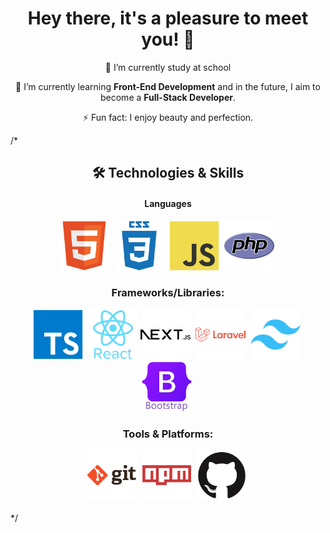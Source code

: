 <h1 align="center">Hey there, it's a pleasure to meet you! 👋</h1>

<p align="center">
  🔭 I’m currently study at school
</p>

<p align="center">🌱 I’m currently learning <strong>Front-End Development</strong> and in the future, I aim to become a <strong>Full-Stack Developer</strong>.</p>
<p align="center">⚡ Fun fact: I enjoy beauty and perfection.</p>

/*  <div align="center">
    
  ## 🛠️ Technologies & Skills
  
   #### Languages 
  <div>
    <img src="https://github.com/devicons/devicon/blob/master/icons/html5/html5-original.svg" title="HTML5" alt="HTML" width="80" height="80"/>&nbsp;
    <img src="https://github.com/devicons/devicon/blob/master/icons/css3/css3-plain-wordmark.svg"  title="CSS3" alt="CSS" width="80" height="80"/>&nbsp;
    <img src="https://github.com/devicons/devicon/blob/master/icons/javascript/javascript-original.svg" title="JavaScript" alt="JavaScript" width="80" height="80"/>&nbsp;
    <img src="https://github.com/devicons/devicon/blob/master/icons/php/php-original.svg" title="TailwindCSS" alt="TailwindCSS" width="80" height="80" />&nbsp;
  </div>
  
  ### Frameworks/Libraries: 
  <div>
    <img src="https://github.com/devicons/devicon/blob/master/icons/typescript/typescript-original.svg" title="TYPESCRIPT" alt="Typescript" width="80" height="80"/>&nbsp;
    <img src="https://github.com/devicons/devicon/blob/master/icons/react/react-original-wordmark.svg" title="React" alt="React" width="80" height="80"/>
    <img src="https://github.com/devicons/devicon/blob/master/icons/nextjs/nextjs-original-wordmark.svg" title="Nextjs" alt="NextJS" width="80" height="80"/>&nbsp;
    <img src="https://github.com/devicons/devicon/blob/master/icons/laravel/laravel-original-wordmark.svg" title="Laravel" alt="Laravel" width="80" height="80" />&nbsp;
    <img src="https://github.com/devicons/devicon/blob/master/icons/tailwindcss/tailwindcss-original.svg" title="TailwindCSS" alt="TailwindCSS" width="80" height="80" />&nbsp;
    <img src="https://github.com/devicons/devicon/blob/master/icons/bootstrap/bootstrap-original-wordmark.svg" title="Bootstrap" alt="Bootstrap" width="80" height="80" />&nbsp;
  </div>
  
  ### Tools & Platforms: 
  <div>
   <img src="https://github.com/devicons/devicon/blob/master/icons/git/git-original-wordmark.svg" title="Git" alt="Git" width="80" height="80"/>&nbsp;
   <img src="https://github.com/devicons/devicon/blob/master/icons/npm/npm-original-wordmark.svg" title="npm" alt="npm" width="80" height="80"/>&nbsp;
   <img src="https://github.com/devicons/devicon/blob/master/icons/github/github-original.svg" title="GitHub" alt="GitHub" width="80" height="80"/>&nbsp;
  </div>
  
  <br>
  </div>
  */
